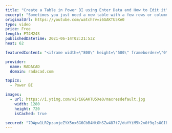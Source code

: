 ```yaml
---
title: "Create a Table in Power BI using Enter Data and How to Edit it"
excerpt: "Sometimes you just need a new table with a few rows or columns to be added to your data model. One option to create that table is to use the Enter Data option in Power BI Desktop. In this article, I’ll explain how you can use it, and also; more important: How to edit the data of that table after creating"
originalUrl: https://youtube.com/watch?v=i6GAKTU5Xe0
type: video
price: Free
length: PT4M24S
publishedDateTime: 2021-06-14T02:21:53Z
heat: 62

featuredContent: "<iframe width=\"800\" height=\"500\" frameborder=\"0\" src=\"https://www.youtube.com/embed/i6GAKTU5Xe0\" allow=\"accelerometer; autoplay; encrypted-media; gyroscope; picture-in-picture\" allowfullscreen></iframe>"

provider:
  name: RADACAD
  domain: radacad.com

topics:
  - Power BI

images:
  - url: https://i.ytimg.com/vi/i6GAKTU5Xe0/maxresdefault.jpg
    width: 1280
    height: 720
    isCached: true

secured: "7DApw1LR2pzamjeZYX5nx6G6CbB4NtOhSZw487t7/duYYiM5k2n0f9qJsOGIEusLRAf5JtM6NjVmiFn9JYc6GvOj80Dj4N/B+vQGLTVWAGxKwoIM0m2U4hTaU8jcbivhgaYqCzQzymA7wh1vPflyct3wCXmKTAN9nUR054UWLuvZFQcYAcIno5XFYbcEup2xwkIUD6gP4fqqBgX9+z7ayVitMyDOTUVwglDazvl2dsrw+91wzUEZZ8IUEc0YoN6iRSYQOmC772/DEvtu5+dbizCPSCHwESGox1pG0ZQhEsP3dL4T2DvSRgH/td2V/oD69X/xY+94LXoCDlNKLAYmEBGG/G5tQmAvBF2ZE0G++rIThoOAvzFr2q0V39jg2F/Q+VnPDM4TQcPQiITtUslt4Z5Ggbks+Z28vYW948qSHWg=;nhH4Y6EYESZZg85A1RRThA=="
---
```


